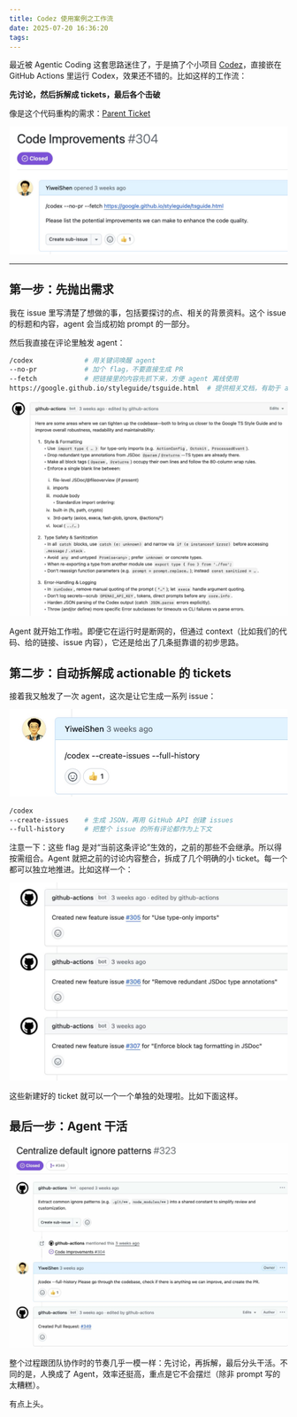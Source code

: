 ```yaml
---
title: Codez 使用案例之工作流
date: 2025-07-20 16:36:20
tags:
---
```


最近被 Agentic Coding 这套思路迷住了，于是搞了个小项目 [Codez](https://github.com/YiweiShen/codez)，直接嵌在 GitHub Actions 里运行 Codex，效果还不错的。比如这样的工作流：

**先讨论，然后拆解成 tickets，最后各个击破**

像是这个代码重构的需求：[Parent Ticket](https://github.com/YiweiShen/codez/issues/304)

![Parent Ticket](/img/codez001.jpg)

---

## 第一步：先抛出需求

我在 issue 里写清楚了想做的事，包括要探讨的点、相关的背景资料。这个 issue 的标题和内容，agent 会当成初始 prompt 的一部分。

然后我直接在评论里触发 agent：

```bash
/codex             # 用关键词唤醒 agent
--no-pr            # 加个 flag，不要直接生成 PR
--fetch            # 把链接里的内容先抓下来，方便 agent 离线使用
https://google.github.io/styleguide/tsguide.html  # 提供相关文档，有助于 agent 做判断
```

![](/img/codez002.jpg)

Agent 就开始工作啦。即便它在运行时是断网的，但通过 context（比如我们的代码、给的链接、issue 内容），它还是给出了几条挺靠谱的初步思路。

## 第二步：自动拆解成 actionable 的 tickets

接着我又触发了一次 agent，这次是让它生成一系列 issue：

![](/img/codez003.jpg)

```bash
/codex
--create-issues    # 生成 JSON，再用 GitHub API 创建 issues
--full-history     # 把整个 issue 的所有评论都作为上下文
```

注意一下：这些 flag 是对“当前这条评论”生效的，之前的那些不会继承。所以得按需组合。Agent 就把之前的讨论内容整合，拆成了几个明确的小 ticket。每一个都可以独立地推进。比如这样一个：

![](/img/codez004.jpg)

这些新建好的 ticket 就可以一个一个单独的处理啦。比如下面这样。

## 最后一步：Agent 干活

![](/img/codez005.jpg)

整个过程跟团队协作时的节奏几乎一模一样：先讨论，再拆解，最后分头干活。不同的是，人换成了 Agent，效率还挺高，重点是它不会摆烂（除非 prompt 写的太糟糕）。

有点上头。

